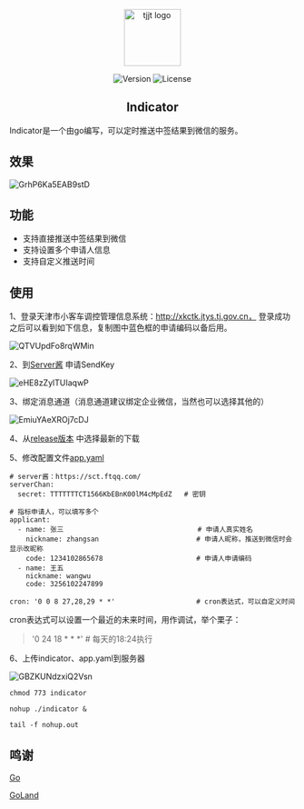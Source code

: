<p align="center"><img width="100" src="http://xkctk.jtys.tj.gov.cn/templates/XKCTK/images/top1_tjjt.png" alt="tjjt logo"></p>

<p align="center">
  <img src="https://img.shields.io/badge/build-passing-green" alt="Version">
  <img src="https://img.shields.io/badge/license-MIT-blue" alt="License">
</p>

<h2 align="center">Indicator</h2>

Indicator是一个由go编写，可以定时推送中签结果到微信的服务。

## 效果

![GrhP6Ka5EAB9stD](https://i.loli.net/2021/03/08/GrhP6Ka5EAB9stD.png)

## 功能
- 支持直接推送中签结果到微信
- 支持设置多个申请人信息
- 支持自定义推送时间

## 使用
1、登录天津市小客车调控管理信息系统：http://xkctk.jtys.tj.gov.cn， 登录成功之后可以看到如下信息，复制图中蓝色框的申请编码以备后用。

![QTVUpdFo8rqWMin](https://i.loli.net/2021/03/08/QTVUpdFo8rqWMin.png)

2、到[Server酱](https://sct.ftqq.com/) 申请SendKey

![eHE8zZylTUIaqwP](https://i.loli.net/2021/03/08/eHE8zZylTUIaqwP.png)

3、绑定消息通道（消息通道建议绑定企业微信，当然也可以选择其他的）

![EmiuYAeXROj7cDJ](https://i.loli.net/2021/03/08/EmiuYAeXROj7cDJ.png)

4、从[release版本](https://github.com/telami/indicator/releases) 中选择最新的下载

5、修改配置文件[app.yaml](https://github.com/telami/indicator/blob/master/app.yaml)

```
# server酱：https://sct.ftqq.com/
serverChan:
  secret: TTTTTTTCT1566KbEBnK00lM4cMpEdZ   # 密钥

# 指标申请人，可以填写多个
applicant:
  - name: 张三                                 # 申请人真实姓名
    nickname: zhangsan                        # 申请人昵称，推送到微信时会显示改昵称
    code: 1234102865678                       # 申请人申请编码
  - name: 王五
    nickname: wangwu
    code: 3256102247899

cron: '0 0 8 27,28,29 * *'                    # cron表达式，可以自定义时间
```
cron表达式可以设置一个最近的未来时间，用作调试，举个栗子：

> '0 24 18 * * *' # 每天的18:24执行

6、上传indicator、app.yaml到服务器

![GBZKUNdzxiQ2Vsn](https://i.loli.net/2021/03/08/GBZKUNdzxiQ2Vsn.gif)

```
chmod 773 indicator

nohup ./indicator &  

tail -f nohup.out
```
## 鸣谢
[Go](https://github.com/golang/go)

[GoLand](https://www.jetbrains.com/go/)
